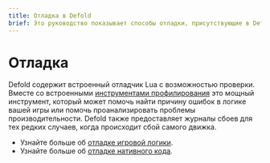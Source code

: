 ```yaml
---
title: Отладка в Defold
brief: Это руководство показывает способы отладки, присутствующие в Defold.
---
```


# Отладка

Defold содержит встроенный отладчик Lua с возможностью проверки. Вместе со встроенными [инструментами профилирования](/manuals/profiling) это мощный инструмент, который может помочь найти причину ошибок в логике вашей игры или помочь проанализировать проблемы производительности. Defold также предоставляет журналы сбоев для тех редких случаев, когда происходит сбой самого движка.

* Узнайте больше об [отладке игровой логики](/manuals/debugging-game-logic).
* Узнайте больше об [отладке нативного кода](/manuals/debugging-native-code).
